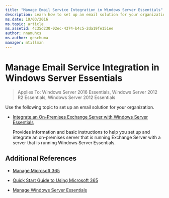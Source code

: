 ```yaml
---
title: "Manage Email Service Integration in Windows Server Essentials"
description: Learn how to set up an email solution for your organization.
ms.date: 10/03/2016
ms.topic: article
ms.assetid: 4c35d230-02ec-4374-b4c5-2da19fe151ee
author: nnamuhcs
ms.author: geschuma
manager: mtillman
---
```


# Manage Email Service Integration in Windows Server Essentials

>Applies To: Windows Server 2016 Essentials, Windows Server 2012 R2 Essentials, Windows Server 2012 Essentials

Use the following topic to set up an email solution for your organization.

-   [Integrate an On-Premises Exchange Server with Windows Server Essentials](Integrate-an-On-Premises-Exchange-Server-with-Windows-Server-Essentials.md)

     Provides information and basic instructions to help you set up and integrate an on-premises server that is running Exchange Server with a server that is running Windows Server Essentials.

## Additional References

-   [Manage Microsoft 365](Manage-Office-365-in-Windows-Server-Essentials.md)

-   [Quick Start Guide to Using Microsoft 365](../use/Quick-Start-Guide-to-Using-Microsoft-Office-365-with-Windows-Server-Essentials.md)

-   [Manage Windows Server Essentials](Manage-Windows-Server-Essentials.md)